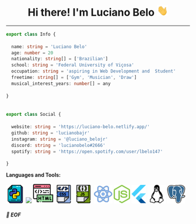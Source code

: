 <h1 align="center"> Hi there! I'm Luciano Belo <img height="30" src="./.github/wave.gif"></h1>

---

```ts
export class Info {

  name: string = 'Luciano Belo'
  age: number = 20
  nationality: string[] = ['Brazilian']
  school: string = 'Federal University of Viçosa'
  occupation: string = 'aspiring in Web Development and  Student'
  freetime: string[] = ['Gym', 'Musician', 'Draw']
  musical_interest_years: number[] = any

}


export class Social {

  website: string = 'https://luciano-belo.netlify.app/'
  github: string = 'lucianobajr'
  instagram: string = '@luciano_belojr'
  discord: string = 'lucianobelo#2666'
  spotify: string = 'https://open.spotify.com/user/lbelo147'

}
```

**Languages and Tools:** 

<code><img height="50" src="./.github/python.svg"></code>
<code><img height="50" src="https://image.flaticon.com/icons/svg/1628/1628182.svg"></code>
<code><img height="55" src="./.github/html.svg"></code>
<code><img height="50" src="./.github/css.svg"></code>
<code><img height="50" src="./.github/javascript.svg"></code>
<code><img height="50" src="./.github/react.svg"></code>
<code><img height="50" src="./.github/nodejs.svg"></code>
<code><img height="50" src="./.github/flutter.svg"></code>
<code><img height="50" src="./.github/linux.svg"></code>
<code><img height="50" src="./.github/postgresql.svg"></code>

##### 💾 EOF